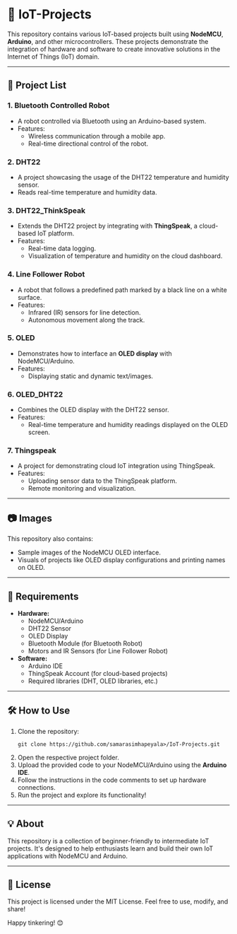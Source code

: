 # 🚀 IoT-Projects

This repository contains various IoT-based projects built using **NodeMCU**, **Arduino**, and other microcontrollers. These projects demonstrate the integration of hardware and software to create innovative solutions in the Internet of Things (IoT) domain.

---

## 📁 Project List

### 1. **Bluetooth Controlled Robot**
- A robot controlled via Bluetooth using an Arduino-based system.
- Features:
  - Wireless communication through a mobile app.
  - Real-time directional control of the robot.

### 2. **DHT22**
- A project showcasing the usage of the DHT22 temperature and humidity sensor.
- Reads real-time temperature and humidity data.

### 3. **DHT22_ThinkSpeak**
- Extends the DHT22 project by integrating with **ThingSpeak**, a cloud-based IoT platform.
- Features:
  - Real-time data logging.
  - Visualization of temperature and humidity on the cloud dashboard.

### 4. **Line Follower Robot**
- A robot that follows a predefined path marked by a black line on a white surface.
- Features:
  - Infrared (IR) sensors for line detection.
  - Autonomous movement along the track.

### 5. **OLED**
- Demonstrates how to interface an **OLED display** with NodeMCU/Arduino.
- Features:
  - Displaying static and dynamic text/images.

### 6. **OLED_DHT22**
- Combines the OLED display with the DHT22 sensor.
- Features:
  - Real-time temperature and humidity readings displayed on the OLED screen.

### 7. **Thingspeak**
- A project for demonstrating cloud IoT integration using ThingSpeak.
- Features:
  - Uploading sensor data to the ThingSpeak platform.
  - Remote monitoring and visualization.

---

## 📷 Images
This repository also contains:
- Sample images of the NodeMCU OLED interface.
- Visuals of projects like OLED display configurations and printing names on OLED.

---

## 🔧 Requirements
- **Hardware:**
  - NodeMCU/Arduino
  - DHT22 Sensor
  - OLED Display
  - Bluetooth Module (for Bluetooth Robot)
  - Motors and IR Sensors (for Line Follower Robot)
- **Software:**
  - Arduino IDE
  - ThingSpeak Account (for cloud-based projects)
  - Required libraries (DHT, OLED libraries, etc.)

---

## 🛠 How to Use
1. Clone the repository:  
   ```
   git clone https://github.com/samarasimhapeyala>/IoT-Projects.git
   ```
2. Open the respective project folder.
3. Upload the provided code to your NodeMCU/Arduino using the **Arduino IDE**.
4. Follow the instructions in the code comments to set up hardware connections.
5. Run the project and explore its functionality!

---

## 💡 About
This repository is a collection of beginner-friendly to intermediate IoT projects. It's designed to help enthusiasts learn and build their own IoT applications with NodeMCU and Arduino.

---

## 📜 License
This project is licensed under the MIT License. Feel free to use, modify, and share!

Happy tinkering! 😊
